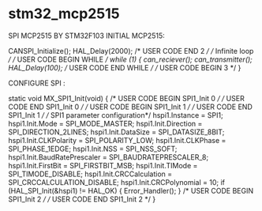 # stm32_mcp2515
SPI MCP2515 BY STM32F103 
INITIAL MCP2515:

 CANSPI_Initialize();
  HAL_Delay(2000);
  /* USER CODE END 2 */
  /* Infinite loop */
  /* USER CODE BEGIN WHILE */
  while (1)
  {
can_reciever();
can_transmitter();
    HAL_Delay(100);
    /* USER CODE END WHILE */
    /* USER CODE BEGIN 3 */
  }


CONFIGURE SPI :

static void MX_SPI1_Init(void)
{
  /* USER CODE BEGIN SPI1_Init 0 */
  /* USER CODE END SPI1_Init 0 */
  /* USER CODE BEGIN SPI1_Init 1 */
  /* USER CODE END SPI1_Init 1 */
  /* SPI1 parameter configuration*/
  hspi1.Instance = SPI1;
  hspi1.Init.Mode = SPI_MODE_MASTER;
  hspi1.Init.Direction = SPI_DIRECTION_2LINES;
  hspi1.Init.DataSize = SPI_DATASIZE_8BIT;
  hspi1.Init.CLKPolarity = SPI_POLARITY_LOW;
  hspi1.Init.CLKPhase = SPI_PHASE_1EDGE;
  hspi1.Init.NSS = SPI_NSS_SOFT;
  hspi1.Init.BaudRatePrescaler = SPI_BAUDRATEPRESCALER_8;
  hspi1.Init.FirstBit = SPI_FIRSTBIT_MSB;
  hspi1.Init.TIMode = SPI_TIMODE_DISABLE;
  hspi1.Init.CRCCalculation = SPI_CRCCALCULATION_DISABLE;
  hspi1.Init.CRCPolynomial = 10;
  if (HAL_SPI_Init(&hspi1) != HAL_OK)
  {
    Error_Handler();
  }
  /* USER CODE BEGIN SPI1_Init 2 */
  /* USER CODE END SPI1_Init 2 */
}

